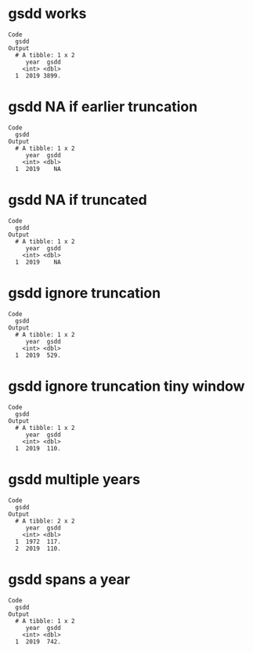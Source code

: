 # gsdd works

    Code
      gsdd
    Output
      # A tibble: 1 x 2
         year  gsdd
        <int> <dbl>
      1  2019 3899.

# gsdd NA if earlier truncation

    Code
      gsdd
    Output
      # A tibble: 1 x 2
         year  gsdd
        <int> <dbl>
      1  2019    NA

# gsdd NA if truncated

    Code
      gsdd
    Output
      # A tibble: 1 x 2
         year  gsdd
        <int> <dbl>
      1  2019    NA

# gsdd ignore truncation

    Code
      gsdd
    Output
      # A tibble: 1 x 2
         year  gsdd
        <int> <dbl>
      1  2019  529.

# gsdd ignore truncation tiny window

    Code
      gsdd
    Output
      # A tibble: 1 x 2
         year  gsdd
        <int> <dbl>
      1  2019  110.

# gsdd multiple years

    Code
      gsdd
    Output
      # A tibble: 2 x 2
         year  gsdd
        <int> <dbl>
      1  1972  117.
      2  2019  110.

# gsdd spans a year

    Code
      gsdd
    Output
      # A tibble: 1 x 2
         year  gsdd
        <int> <dbl>
      1  2019  742.


